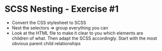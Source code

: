 # SCSS Nesting - Exercise #1

- Convert the CSS stylesheet to SCSS
- Nest the selectors => group everything you can
- Look at the HTML file to make it clear to you which elements are children of what. Then adapt the SCSS accordingly. Start with the most obvious parent child relationships
